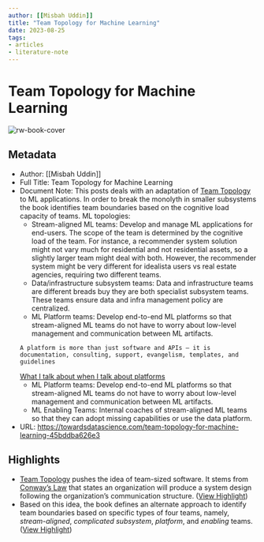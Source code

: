 ```yaml
---
author: [[Misbah Uddin]]
title: "Team Topology for Machine Learning"
date: 2023-08-25
tags: 
- articles
- literature-note
---
```

# Team Topology for Machine Learning

![rw-book-cover](https://miro.medium.com/max/1200/1*VcGdfLg0pDBXqZiNxPyrPQ.jpeg)

## Metadata
- Author: [[Misbah Uddin]]
- Full Title: Team Topology for Machine Learning
- Document Note: This posts deals with an adaptation of [Team Topology](https://teamtopologies.com/book) to ML applications. In order to break the monolyth in smaller subsystems the book identifies team boundaries based on the cognitive load capacity of teams.
   ML topologies:
   - Stream-aligned ML teams: Develop and manage ML applications for end-users. The scope of the team is determined by the cognitive load of the team. For instance, a recommender system solution might not vary much for residential and not residential assets, so a slightly larger team might deal with both. However, the recommender system might be very different for idealista users vs real estate agencies, requiring two different teams.
   - Data/infrastructure subsystem teams: Data and infrastructure teams are different breads buy they are both specialist subsystem teams. These teams ensure data and infra management policy are centralized.
   - ML Platform teams: Develop end-to-end ML platforms so that stream-aligned ML teams do not have to worry about low-level management and communication between ML artifacts. 
   ```
   A platform is more than just software and APIs — it is documentation, consulting, support, evangelism, templates, and guidelines
   ```
   [What I talk about when I talk about platforms](https://martinfowler.com/articles/talk-about-platforms.html)
   - ML Platform teams: Develop end-to-end ML platforms so that stream-aligned ML teams do not have to worry about low-level management and communication between ML artifacts. 
   - ML Enabling Teams: Internal coaches of stream-aligned ML teams so that they can adopt missing capabilities or use the data platform.
- URL: https://towardsdatascience.com/team-topology-for-machine-learning-45bddba626e3

## Highlights
- [Team Topology](https://teamtopologies.com/book) pushes the idea of team-sized software. It stems from [Conway’s Law](https://en.wikipedia.org/wiki/Conway%27s_law) that states an organization will produce a system design following the organization’s communication structure. ([View Highlight](https://read.readwise.io/read/01gs3nn5k2yx36hzrqt1rycxb6))
- Based on this idea, the book defines an alternate approach to identify team boundaries based on specific types of four teams, namely, *stream-aligned*, *complicated subsystem*, *platform*, and *enabling* teams. ([View Highlight](https://read.readwise.io/read/01gs3nnhv826ypybpx83t1h7g4))
